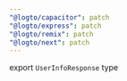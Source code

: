 ```yaml
---
"@logto/capacitor": patch
"@logto/express": patch
"@logto/remix": patch
"@logto/next": patch
---
```


export `UserInfoResponse` type
